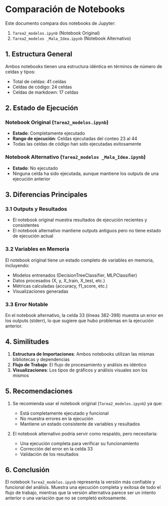 # Comparación de Notebooks

Este documento compara dos notebooks de Jupyter:
1. `Tarea2_modelos.ipynb` (Notebook Original)
2. `Tarea2_modelos _Mala_Idea.ipynb` (Notebook Alternativo)

## 1. Estructura General

Ambos notebooks tienen una estructura idéntica en términos de número de celdas y tipos:
- Total de celdas: 41 celdas
- Celdas de código: 24 celdas
- Celdas de markdown: 17 celdas

## 2. Estado de Ejecución

### Notebook Original (`Tarea2_modelos.ipynb`)
- **Estado**: Completamente ejecutado
- **Rango de ejecución**: Celdas ejecutadas del conteo 23 al 44
- Todas las celdas de código han sido ejecutadas exitosamente

### Notebook Alternativo (`Tarea2_modelos _Mala_Idea.ipynb`)
- **Estado**: No ejecutado
- Ninguna celda ha sido ejecutada, aunque mantiene los outputs de una ejecución anterior

## 3. Diferencias Principales

### 3.1 Outputs y Resultados
- El notebook original muestra resultados de ejecución recientes y consistentes
- El notebook alternativo mantiene outputs antiguos pero no tiene estado de ejecución actual

### 3.2 Variables en Memoria
El notebook original tiene un estado completo de variables en memoria, incluyendo:
- Modelos entrenados (DecisionTreeClassifier, MLPClassifier)
- Datos procesados (X, y, X_train, X_test, etc.)
- Métricas calculadas (accuracy, f1_score, etc.)
- Visualizaciones generadas

### 3.3 Error Notable
En el notebook alternativo, la celda 33 (líneas 382-398) muestra un error en los outputs (stderr), lo que sugiere que hubo problemas en la ejecución anterior.

## 4. Similitudes

1. **Estructura de Importaciones**: Ambos notebooks utilizan las mismas bibliotecas y dependencias
2. **Flujo de Trabajo**: El flujo de procesamiento y análisis es idéntico
3. **Visualizaciones**: Los tipos de gráficos y análisis visuales son los mismos

## 5. Recomendaciones

1. Se recomienda usar el notebook original (`Tarea2_modelos.ipynb`) ya que:
   - Está completamente ejecutado y funcional
   - No muestra errores en la ejecución
   - Mantiene un estado consistente de variables y resultados

2. El notebook alternativo podría servir como respaldo, pero necesitaría:
   - Una ejecución completa para verificar su funcionamiento
   - Corrección del error en la celda 33
   - Validación de los resultados

## 6. Conclusión

El notebook `Tarea2_modelos.ipynb` representa la versión más confiable y funcional del análisis. Muestra una ejecución completa y exitosa de todo el flujo de trabajo, mientras que la versión alternativa parece ser un intento anterior o una variación que no se completó exitosamente.